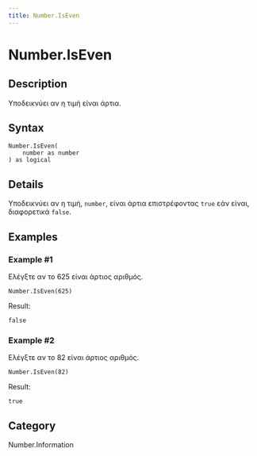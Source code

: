 ```yaml
---
title: Number.IsEven
---
```


# Number.IsEven


## Description

Υποδεικνύει αν η τιμή είναι άρτια.


## Syntax

```powerquery
Number.IsEven(
    number as number
) as logical
```


## Details

Υποδεικνύει αν η τιμή, <code>number</code>, είναι άρτια επιστρέφοντας <code>true</code> εάν είναι, διαφορετικά <code>false</code>.


## Examples

### Example #1 
Ελέγξτε αν το 625 είναι άρτιος αριθμός.
```powerquery
Number.IsEven(625)
```

Result: 
```powerquery
false
```


### Example #2 
Ελέγξτε αν το 82 είναι άρτιος αριθμός.
```powerquery
Number.IsEven(82)
```

Result: 
```powerquery
true
```




## Category
Number.Information
